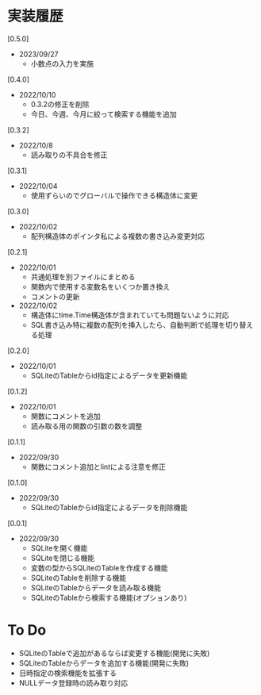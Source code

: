 # 実装履歴

[0.5.0]

- 2023/09/27
  - 小数点の入力を実施

[0.4.0]

- 2022/10/10
  - 0.3.2の修正を削除
  - 今日、今週、今月に絞って検索する機能を追加

[0.3.2]

- 2022/10/8
  - 読み取りの不具合を修正

[0.3.1]

- 2022/10/04
  - 使用ずらいのでグローバルで操作できる構造体に変更

[0.3.0]

- 2022/10/02
  - 配列構造体のポインタ私による複数の書き込み変更対応

[0.2.1]

- 2022/10/01
  - 共通処理を別ファイルにまとめる
  - 関数内で使用する変数名をいくつか置き換え
  - コメントの更新
- 2022/10/02
  - 構造体にtime.Time構造体が含まれていても問題ないように対応
  - SQL書き込み特に複数の配列を挿入したら、自動判断で処理を切り替える処理

[0.2.0]

- 2022/10/01
  - SQLiteのTableからid指定によるデータを更新機能

[0.1.2]

- 2022/10/01
  - 関数にコメントを追加
  - 読み取る用の関数の引数の数を調整

[0.1.1]

- 2022/09/30
  - 関数にコメント追加とlintによる注意を修正

[0.1.0]

- 2022/09/30
  - SQLiteのTableからid指定によるデータを削除機能

[0.0.1]

- 2022/09/30
  - SQLiteを開く機能
  - SQLiteを閉じる機能
  - 変数の型からSQLiteのTableを作成する機能
  - SQLiteのTableを削除する機能
  - SQLiteのTableからデータを読み取る機能
  - SQLiteのTableから検索する機能(オプションあり)

# To Do

- SQLiteのTableで追加があるならば変更する機能(開発に失敗)
- SQLiteのTableからデータを追加する機能(開発に失敗)
- 日時指定の検索機能を拡張する
- NULLデータ登録時の読み取り対応
